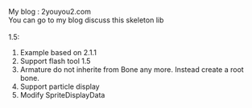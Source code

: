 My blog : 2youyou2.com <br>
You can go to my blog discuss this skeleton lib<br>
<br>
1.5:<br>
1. Example based on 2.1.1<br>
2. Support flash tool 1.5<br>
3. Armature do not inherite from Bone any more. Instead create a root bone.<br>
4. Support particle display<br>
5. Modify SpriteDisplayData<br>
 
